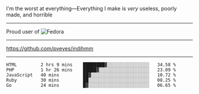 I'm the worst at everything—Everything I make is *very* useless, poorly made, and horrible

___
Proud user of ![Fedora](https://img.shields.io/badge/-Fedora-blue?style=flat-square&logo=fedora)

___
https://github.com/pveyes/indihmm

___
<!--START_SECTION:waka-->
```text
HTML         2 hrs 9 mins    ████████▓░░░░░░░░░░░░░░░░   34.58 % 
PHP          1 hr 26 mins    █████▓░░░░░░░░░░░░░░░░░░░   23.09 % 
JavaScript   40 mins         ██▓░░░░░░░░░░░░░░░░░░░░░░   10.72 % 
Ruby         30 mins         ██░░░░░░░░░░░░░░░░░░░░░░░   08.25 % 
Go           24 mins         █▓░░░░░░░░░░░░░░░░░░░░░░░   06.65 % 
```
<!--END_SECTION:waka-->

